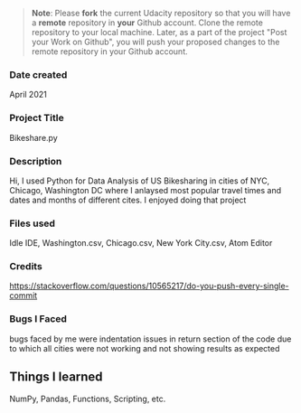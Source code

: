 >**Note**: Please **fork** the current Udacity repository so that you will have a **remote** repository in **your** Github account. Clone the remote repository to your local machine. Later, as a part of the project "Post your Work on Github", you will push your proposed changes to the remote repository in your Github account.

### Date created
April 2021

### Project Title
Bikeshare.py

### Description
Hi,
I used Python for Data Analysis of US Bikesharing in cities of NYC, Chicago, Washington DC where I anlaysed most popular travel times and dates and months of different cites. I enjoyed doing that project

### Files used
Idle IDE, Washington.csv, Chicago.csv, New York City.csv, Atom Editor

### Credits
https://stackoverflow.com/questions/10565217/do-you-push-every-single-commit
### Bugs I Faced
bugs faced by me were indentation issues in return section of the code due to which all cities were not working and not showing results as expected

## Things I learned
NumPy, Pandas, Functions, Scripting, etc.
